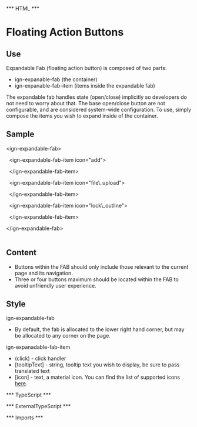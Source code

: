 *** HTML ***
# Floating Action Buttons

## Use
Expandable Fab (floating action button) is composed of two parts:
* ign-expanable-fab (the container)
* ign-expanable-fab-item (items inside the expandable fab)

The expandable fab handles state (open/close) implicitly so developers do not need to worry about that.
    The base open/close button are not configurable, and are considered system-wide configuration. To use,
    simply compose the items you wish to expand inside of the container.

## Sample
<mat-tab-group>
    <mat-tab label="Component Sample"><div class="tab-height">
        <div id ="element"><ign-expandable-fab>
            <ign-expandable-fab-item icon="add">
            </ign-expandable-fab-item>
            <ign-expandable-fab-item icon="file\_upload">
            </ign-expandable-fab-item>
            <ign-expandable-fab-item icon="lock\_outline">
            </ign-expandable-fab-item>
        </ign-expandable-fab></div>
    </div></mat-tab>
    <mat-tab label="HTML"><div class="tab-height">
        <table style="width:100%">
            <p>&lt;ign-expandable-fab&gt;</p>
            <p>   &nbsp;&nbsp;&lt;ign-expandable-fab-item icon="add"&gt;</p>
            <p>   &nbsp;&nbsp;&lt;/ign-expandable-fab-item&gt;</p>
            <p>   &nbsp;&nbsp;&lt;ign-expandable-fab-item icon="file\_upload"&gt;</p>
            <p>   &nbsp;&nbsp;&lt;/ign-expandable-fab-item&gt;</p>
            <p>   &nbsp;&nbsp;&lt;ign-expandable-fab-item icon="lock\_outline"&gt;</p>
            <p>   &nbsp;&nbsp;&lt;/ign-expandable-fab-item&gt;</p>
            <p>   &lt;/ign-expandable-fab&gt;</p>
        </table></div>
    </mat-tab>
</mat-tab-group>

## Content

* Buttons within the FAB should only include those relevant to the current page and its navigation.
* Three or four buttons maximum should be located within the FAB to avoid unfriendly user experience.


## Style

ign-expandable-fab

* By default, the fab is allocated to the lower right hand corner, but may be allocated to any corner on the page.

ign-expanadable-fab-item

* (click) - click handler
* [tooltipText] - string, tooltip text you wish to display, be sure to pass translated text
* [icon] - text, a material icon. You can find the list of supported icons [here](https://material.io/icons/).

*** TypeScript *** 

*** ExternalTypeScript ***

*** Imports ***